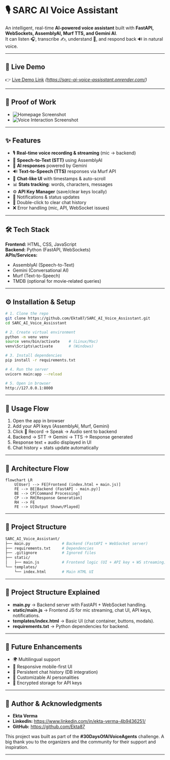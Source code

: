 # 🎙️ SARC AI Voice Assistant  

An intelligent, real-time **AI-powered voice assistant** built with **FastAPI, WebSockets, AssemblyAI, Murf TTS, and Gemini AI**.  
It can listen 🎧, transcribe ✍️, understand 🤖, and respond back 🔊 in natural voice.  

---

## 🚀 Live Demo  
👉 [Live Demo Link](#) *(https://sarc-ai-voice-assisstant.onrender.com/)*  

---

## 📸 Proof of Work  
- ![Homepage Screenshot](https://i.postimg.cc/t40qwh32/Screenshot-2025-08-31-023341-1.png)  
- ![Voice Interaction Screenshot](https://i.postimg.cc/fbPD7mRc/Screenshot-2025-08-31-024410.png)  
  

---

## ✨ Features  
- 🎙️ **Real-time voice recording & streaming** (mic → backend)  
- 📝 **Speech-to-Text (STT)** using AssemblyAI  
- 🤖 **AI responses** powered by Gemini  
- 🔊 **Text-to-Speech (TTS)** responses via Murf API  
- 💬 **Chat-like UI** with timestamps & auto-scroll  
- 📊 **Stats tracking**: words, characters, messages  
- ⚙️ **API Key Manager** (save/clear keys locally)  
- 🔔 Notifications & status updates  
- 🧹 Double-click to clear chat history  
- ❌ Error handling (mic, API, WebSocket issues)  

---

## 🛠️ Tech Stack  
**Frontend:** HTML, CSS, JavaScript  
**Backend:** Python (FastAPI, WebSockets)  
**APIs/Services:**  
- AssemblyAI (Speech-to-Text)  
- Gemini (Conversational AI)  
- Murf (Text-to-Speech)  
- TMDB (optional for movie-related queries)  

---

## ⚙️ Installation & Setup  

```bash
# 1. Clone the repo
git clone https://github.com/Ekta87/SARC_AI_Voice_Assisstant.git
cd SARC_AI_Voice_Assisstant

# 2. Create virtual environment
python -m venv venv
source venv/bin/activate    # (Linux/Mac)
venv\Scripts\activate       # (Windows)

# 3. Install dependencies
pip install -r requirements.txt

# 4. Run the server
uvicorn main:app --reload

# 5. Open in browser
http://127.0.0.1:8000
```

---

## 🔄 Usage Flow  

1. Open the app in browser  
2. Add your API keys (AssemblyAI, Murf, Gemini)  
3. Click 🎤 Record → Speak → Audio sent to backend  
4. Backend → STT → Gemini → TTS → Response generated  
5. Response text + audio displayed in UI  
6. Chat history + stats update automatically  

---

## 🔀 Architecture Flow  

```mermaid
flowchart LR
    U[User] --> FE[Frontend (index.html + main.js)]
    FE --> BE[Backend (FastAPI - main.py)]
    BE --> CP[Command Processing]
    CP --> RH[Response Generation]
    RH --> FE
    FE --> U[Output Shown/Played]
```

---

## 📂 Project Structure  

```bash
SARC_AI_Voice_Assistant/
├── main.py              # Backend (FastAPI + WebSocket server)
├── requirements.txt     # Dependencies
├── .gitignore           # Ignored files
├── static/
│   ├── main.js          # Frontend logic (UI + API key + WS streaming)
└── templates/
    └── index.html       # Main HTML UI
```

---

## 📂 Project Structure Explained  

- **main.py** → Backend server with FastAPI + WebSocket handling.  
- **static/main.js** → Frontend JS for mic streaming, chat UI, API keys, notifications.  
- **templates/index.html** → Basic UI (chat container, buttons, modals).  
- **requirements.txt** → Python dependencies for backend.  

---

## 🌱 Future Enhancements  
- 🌍 Multilingual support  
- 📱 Responsive mobile-first UI  
- 💾 Persistent chat history (DB integration)  
- 🧠 Customizable AI personalities  
- 🔐 Encrypted storage for API keys  

---

## 👤 Author & Acknowledgments 
- **Ekta Verma** 
- **LinkedIn:** https://www.linkedin.com/in/ekta-verma-4b9436251/ 
- **GitHub:** https://github.com/Ekta87 

This project was built as part of the **#30DaysOfAIVoiceAgents** challenge. A big thank you to the organizers and the community for their support and inspiration.  

---
